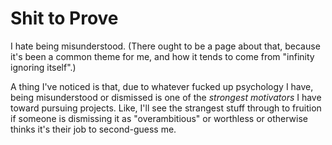 # Shit to Prove

I hate being misunderstood. (There ought to be a page about that, because it's been a common theme for me, and how it tends to come from "infinity ignoring itself".)

A thing I've noticed is that, due to whatever fucked up psychology I have, being misunderstood or dismissed is one of the *strongest motivators* I have toward pursuing projects. Like, I'll see the strangest stuff through to fruition if someone is dismissing it as "overambitious" or worthless or otherwise thinks it's their job to second-guess me.
